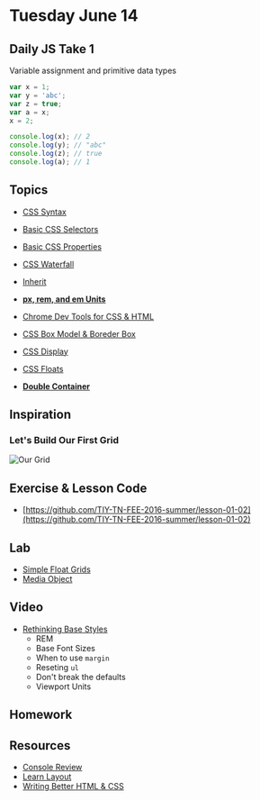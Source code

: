 # Tuesday June 14

## Daily JS Take 1

Variable assignment and primitive data types

```js
var x = 1;
var y = 'abc';
var z = true;
var a = x;
x = 2;

console.log(x); // 2
console.log(y); // "abc"
console.log(z); // true
console.log(a); // 1
```

## Topics

* [CSS Syntax](https://developer.mozilla.org/en-US/docs/Web/CSS/Syntax)
* [Basic CSS Selectors](selectors.html)
* [Basic CSS Properties](properties.html)
* [CSS Waterfall](css-waterfall.html)
* [Inherit](inherit.html)
* **[px, rem, and em Units](units.html)**
* [Chrome Dev Tools for CSS & HTML](dev-tools.html)
* [CSS Box Model & Boreder Box](box-model.html)


* [CSS Display](display.html)
* [CSS Floats](float.html)
* **[Double Container](double-container.html)**

## Inspiration

### Let's Build Our First Grid

![Our Grid](http://www.howtogeek.com/wp-content/uploads/2014/11/ximg_5478f6eb51296.png.pagespeed.gp+jp+jw+pj+js+rj+rp+rw+ri+cp+md.ic.anpugrE3gu.png)

## Exercise & Lesson Code

* [https://github.com/TIY-TN-FEE-2016-summer/lesson-01-02](https://github.com/TIY-TN-FEE-2016-summer/lesson-01-02)

## Lab

* [Simple Float Grids](float-grids.html)
* [Media Object](media-object.html)


## Video

* [Rethinking Base Styles](https://youtu.be/EjiTIIs_3N4)
  - REM
  - Base Font Sizes
  - When to use `margin`
  - Reseting `ul`
  - Don't break the defaults
  - Viewport Units

## Homework



## Resources

* [Console Review](http://samkap.github.io/command-line-starter-kit)
* [Learn Layout](http://learnlayout.com/)
* [Writing Better HTML & CSS](http://learn.shayhowe.com/html-css/writing-your-best-code/)
